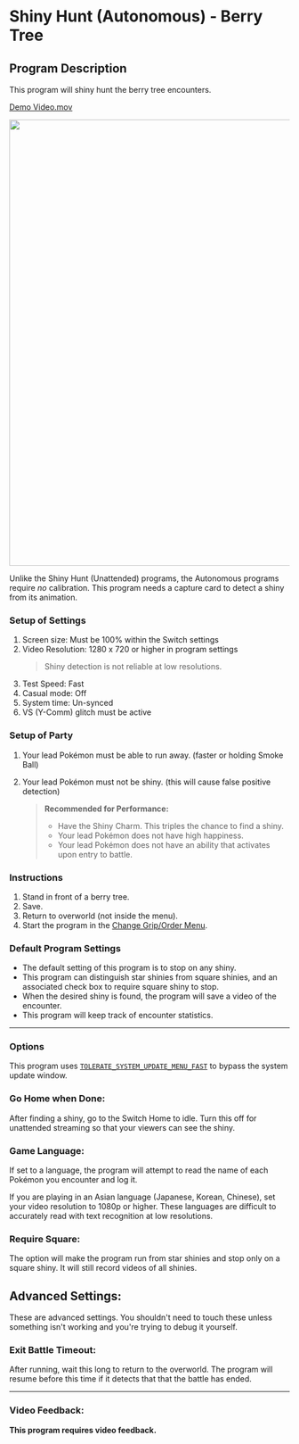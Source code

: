 # Shiny Hunt (Autonomous) - Berry Tree

## Program Description

This program will shiny hunt the berry tree encounters.

[Demo Video.mov](https://cdn.discordapp.com/attachments/755635697737531544/821977215725469726/2021-03-18_00-21-14.mp4)

<img src="https://github.com/PokemonAutomation/SwSh-Arduino/raw/master/Documentation/SerialPrograms/images/ShinyHuntAutonomous-BerryTree.jpg" width="800">

Unlike the Shiny Hunt (Unattended) programs, the Autonomous programs require *no* calibration. This program needs a capture card to detect a shiny from its animation.

### Setup of Settings

1. Screen size: Must be 100% within the Switch settings
2. Video Resolution: 1280 x 720 or higher in program settings
   > Shiny detection is not reliable at low resolutions.
3. Test Speed: Fast
4. Casual mode: Off
5. System time: Un-synced
6. VS (Y-Comm) glitch must be active

### Setup of Party
1. Your lead Pokémon must be able to run away. (faster or holding Smoke Ball)
2. Your lead Pokémon must not be shiny. (this will cause false positive detection)

   > **Recommended for Performance:**
   > - Have the Shiny Charm. This triples the chance to find a shiny.
   > - Your lead Pokémon does not have high happiness.
   > - Your lead Pokémon does not have an ability that activates upon entry to battle.

### Instructions

1. Stand in front of a berry tree.
2. Save.
3. Return to overworld (not inside the menu).
4. Start the program in the [Change Grip/Order Menu](https://github.com/PokemonAutomation/SwSh-Arduino/wiki/Appendix:-ChangeGripOrderMenu).

### Default Program Settings

* The default setting of this program is to stop on any shiny.
* This program can distinguish star shinies from square shinies, and an associated check box to require square shiny to stop.
* When the desired shiny is found, the program will save a video of the encounter.
* This program will keep track of encounter statistics.

***

### Options

This program uses [`TOLERATE_SYSTEM_UPDATE_MENU_FAST`](https://github.com/PokemonAutomation/SwSh-Arduino/wiki/Appendix:-GlobalSettings#tolerate-system-update-menu-fast) to bypass the system update window.


### Go Home when Done:

After finding a shiny, go to the Switch Home to idle. Turn this off for unattended streaming so that your viewers can see the shiny.


### Game Language:

If set to a language, the program will attempt to read the name of each Pokémon you encounter and log it.

If you are playing in an Asian language (Japanese, Korean, Chinese), set your video resolution to 1080p or higher. These languages are difficult to accurately read with text recognition at low resolutions.


### Require Square:

The option will make the program run from star shinies and stop only on a square shiny. It will still record videos of all shinies.


## Advanced Settings:
These are advanced settings. You shouldn't need to touch these unless something isn't working and you're trying to debug it yourself.


### Exit Battle Timeout:

After running, wait this long to return to the overworld. The program will resume before this time if it detects that that the battle has ended.

***

### Video Feedback:

**This program requires video feedback.**
